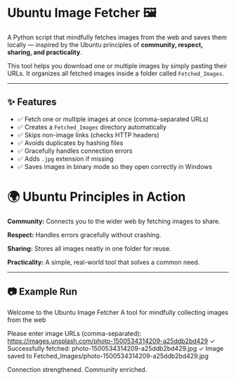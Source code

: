 # Ubuntu Image Fetcher 🖼️

A Python script that mindfully fetches images from the web and saves them locally — inspired by the Ubuntu principles of **community, respect, sharing, and practicality**.  

This tool helps you download one or multiple images by simply pasting their URLs. It organizes all fetched images inside a folder called `Fetched_Images`.

---

## ✨ Features

- ✅ Fetch one or multiple images at once (comma-separated URLs)  
- ✅ Creates a `Fetched_Images` directory automatically  
- ✅ Skips non-image links (checks HTTP headers)  
- ✅ Avoids duplicates by hashing files  
- ✅ Gracefully handles connection errors  
- ✅ Adds `.jpg` extension if missing  
- ✅ Saves images in binary mode so they open correctly in Windows

# 🌍 Ubuntu Principles in Action

**Community:** Connects you to the wider web by fetching images to share.  

**Respect:** Handles errors gracefully without crashing.  

**Sharing:** Stores all images neatly in one folder for reuse.  

**Practicality:** A simple, real-world tool that solves a common need.  

---

## 📷 Example Run 

Welcome to the Ubuntu Image Fetcher
A tool for mindfully collecting images from the web

Please enter image URLs (comma-separated): https://images.unsplash.com/photo-1500534314209-a25ddb2bd429
✓ Successfully fetched: photo-1500534314209-a25ddb2bd429.jpg
✓ Image saved to Fetched_Images/photo-1500534314209-a25ddb2bd429.jpg

Connection strengthened. Community enriched.